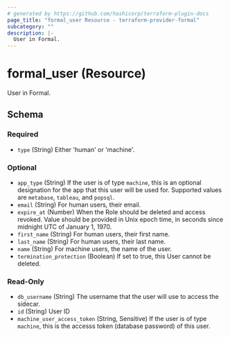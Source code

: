```yaml
---
# generated by https://github.com/hashicorp/terraform-plugin-docs
page_title: "formal_user Resource - terraform-provider-formal"
subcategory: ""
description: |-
  User in Formal.
---
```


# formal_user (Resource)

User in Formal.



<!-- schema generated by tfplugindocs -->
## Schema

### Required

- `type` (String) Either 'human' or 'machine'.

### Optional

- `app_type` (String) If the user is of type `machine`, this is an optional designation for the app that this user will be used for. Supported values are `metabase`, `tableau`, and `popsql`.
- `email` (String) For human users, their email.
- `expire_at` (Number) When the Role should be deleted and access revoked. Value should be provided in Unix epoch time, in seconds since midnight UTC of January 1, 1970.
- `first_name` (String) For human users, their first name.
- `last_name` (String) For human users, their last name.
- `name` (String) For machine users, the name of the user.
- `termination_protection` (Boolean) If set to true, this User cannot be deleted.

### Read-Only

- `db_username` (String) The username that the user will use to access the sidecar.
- `id` (String) User ID
- `machine_user_access_token` (String, Sensitive) If the user is of type `machine`, this is the accesss token (database password) of this user.
